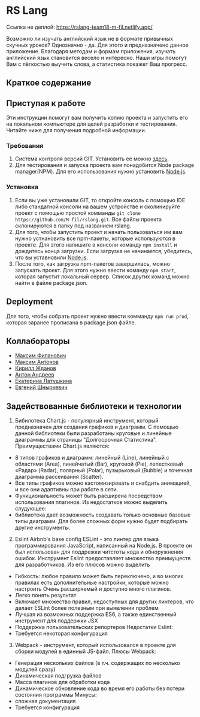 # RS Lang
Ccылка не деплой: https://rslang-team18-m-fil.netlify.app/

Возможно ли изучать английский язык не в формате привычных скучных уроков? Однозначно - да. Для этого и предназначено данное приложение. Благодаря методам и формам приложения, изучать английский язык становится весело и интересно. Наши игры помогут Вам с лёгкостью выучить слова, а статистика покажет Ваш прогресс.

## Краткое содержание

## Приступая к работе
Эти инструкции помогут вам получить копию проекта и запустить его на локальном компьютере для целей разработки и тестирования. Читайте ниже для получения подробной информации.

### Требования
1. Система контроля версий GIT. Установить ее можно [здесь](https://git-scm.com/downloads).
2. Для тестирования и запуска проекта вам понадобится Node package manager(NPM). Для его использования нужно установить [Node.js](https://nodejs.org/en/).

### Установка
1. Если вы уже установили GIT, то откройте консоль с помощью IDE либо стандатной консоли на вашем устройстве и сколинируйте проект с помощью простой комманды `git clone https://github.com/M-fil/rslang.git`. Все файлы проекта склонируются в папку под названием rslang.
3. Для того, чтобы запустить проект и начать пользоваться им вам нужно устнановить все npm-пакеты, которые используются в проекте. Для этого напишите в консоли команду `npm install` и дождитесь конца загрузки. Если загрузка не начинается, убедитесь, что вы уставновили [Node.js](https://nodejs.org/en/).
4. После того, как загрузка npm-пакетов завершилась, можно запускать проект. Для этого нужно ввести команду `npm start`, которая запустит локальный сервер. Список других команд можно найти в файле package.json.

## Deployment
Для того, чтобы собрать проект нужно ввести комманду `npm run prod`, которая заранее прописана в package.json файле.

## Коллабораторы
- [Максим Филанович](https://github.com/M-fil)
- [Максим Антонов](https://github.com/BoL4oNoK)
- [Кирилл Жданов](https://github.com/KirillZhdanov)
- [Антон Андреев](https://github.com/toxAndreev)
- [Екатерина Латушкина](https://github.com/kate-latushkina)
- [Евгений Шныркевич](https://github.com/Shnyrkevich)

## Задействованные библиотеки и технологии
1. Бибилотека Chart.js - популярный инструмент, который предназначен для создания графиков и диаграмм.
С помощью данной библиотеки были разработаны круговые и линейные диаграммы для страницы "Долгосрочная Статистика".
Преимуществами Chart.js являются:
  - 8 типов графиков и диаграмм: линейный (Line), линейный с областями (Area), линейчатый (Bar), круговой (Pie), лепестковый «Радар» (Radar), полярный (Polar), пузырьковый (Bubble) и точечная диаграмма рассеивания (Scatter).
  - Все типы графиков можно кастомизировать и снабдить анимацией, и все они адаптивны при работе в сети.
  - Функциональность может быть расширена посредством использования плагинов.
Из недостатков можно выделить слудующее:
  - библиотека дает возможность создавать только основные базовые типы диаграмм. Для более сложных форм нужно будет подбирать другие инструменты.

2. Eslint Airbnb's base config
ESLint - это линтер для языка программирования JavaScript, написанный на Node.js. В проекте он был использован для поддрежки читстоты кода и обноружнения ошибок.
Инструмент Eslint предоставляет множество преимуществ для разработчиков. Из его плюсов можно выделить
  - Гибкость: любое правило может быть переключено, и во многих правилах есть дополнительные настройки, которые можно настроить
  Очень расширяемый и доступно много плагинов.
  - Легко понять результат
  - Включает множество правил, недоступных для других линтеров, что делает ESLint более полезным при выявлении проблем
  - Лучшая из возможных поддержка ES6, а также единственный инструмент для поддержки JSX
  - Поддержка пользовательских репортеров
Недостатки Eslint:
  - Требуется некоторая конфигурация

3. Webpack - инструмент, который использовался в проекте для сборки модулей в единный JS-файл.
Плюсы Webpack:
  - Генерация нескольких файлов (в т.ч. содержащих по несколько модулей сразу)
  - Динамическая подгрузка файлов
  - Масса плагинов для обработки кода
  - Динамическое обновление кода во время его работы без потери состояния программы
Минусы:
  - сложная документация
  - Требуется конфигурация



